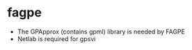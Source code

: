 fagpe
=====
- The GPApprox (contains gpml) library is needed by FAGPE
- Netlab is required for gpsvi
